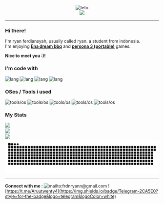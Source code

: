 <div align="center">
   <img src="https://media1.tenor.com/m/auOHRmmbYEkAAAAC/kasane-teto-kasane.gif" alt="teto"> <br>
   <img src="https://profile-counter.glitch.me/nothazel24/count.svg?"  />
</div>
<hr>

### Hi there!
I'm ryan ferdiansyah, usually called ryan. a student from indonesia.<br> I'm enjoying [**Ena dream bbq**](https://enajoelg.fandom.com/wiki/Ena_(Dream_BBQ)) and [**persona 3 (portable)**](https://megamitensei.fandom.com/wiki/Persona_3_Portable) games. 
<br>

**Nice to meet you :)!**

### I'm code with 
<img src="https://img.shields.io/badge/PHP-777BB4?style=for-the-badge&logo=php&logoColor=white" alt="lang">
<img src="https://img.shields.io/badge/JavaScript-323330?style=for-the-badge&logo=javascript&logoColor=F7DF1E" alt="lang">
<img src="https://img.shields.io/badge/Bootstrap-563D7C?style=for-the-badge&logo=bootstrap&logoColor=white" alt="lang">
<img src="https://img.shields.io/badge/Laravel-FF2D20?style=for-the-badge&logo=laravel&logoColor=white" alt="lang">


### OSes / Tools i used
<img src="https://img.shields.io/badge/Windows-0078D6?style=for-the-badge&logo=windows&logoColor=white" alt="tools/os">
<img src="https://img.shields.io/badge/Ubuntu-E95420?style=for-the-badge&logo=ubuntu&logoColor=white" alt="tools/os">
<img src="https://img.shields.io/badge/Laragon-0E83CD?style=for-the-badge&logo=Laragon&logoColor=white" alt="tools/os">
<img src="https://img.shields.io/badge/VSCode-0078D4?style=for-the-badge&logo=visual%20studio%20code&logoColor=white" alt="tools/os">
<img src="https://img.shields.io/badge/Gitpod-000000?style=for-the-badge&logo=gitpod&logoColor=#FFAE33" alt="tools/os">

### My Stats
   <img src="https://github-readme-stats.vercel.app/api?username=nothazel24&theme=dark&hide_border=true&include_all_commits=false&count_private=false"/>
   <br/>
   <img src="https://nirzak-streak-stats.vercel.app/?user=nothazel24&theme=dark&hide_border=true"/>
   <br/>
   <img src="https://github-readme-stats.vercel.app/api/top-langs/?username=nothazel24&theme=dark&hide_border=true&include_all_commits=false&count_private=false&layout=compact"/>

<img src="https://raw.githubusercontent.com/nothazel24/nothazel24/output/snake.svg" alt="Snake animation" />

<hr>

**Connect with me :** 
![mailto:frdnryann@gmail.com](https://img.shields.io/badge/Gmail-D14836?style=for-the-badge&logo=gmail&logoColor=white) ![https://t.me/Aruutwenty4](https://img.shields.io/badge/Telegram-2CA5E0?style=for-the-badge&logo=telegram&logoColor=white)


